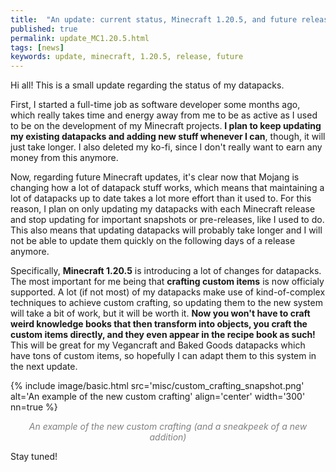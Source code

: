 ```yaml
---
title:  "An update: current status, Minecraft 1.20.5, and future releases"
published: true
permalink: update_MC1.20.5.html
tags: [news]
keywords: update, minecraft, 1.20.5, release, future
---
```


Hi all! This is a small update regarding the status of my datapacks.

First, I started a full-time job as software developer some months ago, which really takes time and energy away from me to be as active as I used to be on the development of my Minecraft projects. **I plan to keep updating my existing datapacks and adding new stuff whenever I can**, though, it will just take longer. I also deleted my ko-fi, since I don't really want to earn any money from this anymore.

Now, regarding future Minecraft updates, it's clear now that Mojang is changing how a lot of datapack stuff works, which means that maintaining a lot of datapacks up to date takes a lot more effort than it used to. For this reason, I plan on only updating my datapacks with each Minecraft release and stop updating for important snapshots or pre-releases, like I used to do. This also means that updating datapacks will probably take longer and I will not be able to update them quickly on the following days of a release anymore.

Specifically, **Minecraft 1.20.5** is introducing a lot of changes for datapacks. The most important for me being that **crafting custom items** is now officialy supported. A lot (if not most) of my datapacks make use of kind-of-complex techniques to achieve custom crafting, so updating them to the new system will take a bit of work, but it will be worth it. **Now you won't have to craft weird knowledge books that then transform into objects, you craft the custom items directly, and they even appear in the recipe book as such!** This will be great for my Vegancraft and Baked Goods datapacks which have tons of custom items, so hopefully I can adapt them to this system in the next update.

{% include image/basic.html src='misc/custom_crafting_snapshot.png' alt='An example of the new custom crafting' align='center' width='300' nn=true %}
<p align=center style="color:gray;"><i>An example of the new custom crafting (and a sneakpeek of a new addition)</i></p>

Stay tuned!